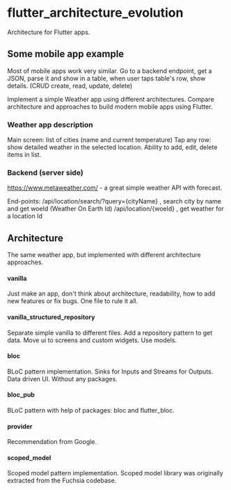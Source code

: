 # flutter_architecture_evolution
Architecture for Flutter apps.

## Some mobile app example
Most of mobile apps work very similar.
Go to a backend endpoint, get a JSON, parse it and show in a table, when user taps table's row, show details.
(CRUD create, read, update, delete)

Implement a simple Weather app using different architectures.
Compare architecture and approaches to build modern mobile apps using Flutter.

### Weather app description
Main screen: list of cities (name and current temperature)
Tap any row: show detailed weather in the selected location.
Ability to add, edit, delete items in list.

### Backend (server side)
https://www.metaweather.com/ - a great simple weather API with forecast.

End-points:
/api/location/search/?query={cityName} , search city by name and get woeId (Weather On Earth Id)
/api/location/{woeId} , get weather for a location Id

## Architecture
The same weather app, but implemented with different architecture approaches.

#### vanilla
Just make an app, don't think about architecture, readability, how to add new features or fix bugs. One file to rule it all.

#### vanilla_structured_repository
Separate simple vanilla to different files. 
Add a repository pattern to get data.
Move ui to screens and custom widgets.
Use models.

#### bloc
BLoC pattern implementation. Sinks for Inputs and Streams for Outputs. Data driven UI. Without any packages.

#### bloc_pub
BLoC pattern with help of packages: bloc and flutter_bloc.

#### provider
Recommendation from Google.

#### scoped_model
Scoped model pattern implementation. Scoped model library was originally extracted from the Fuchsia codebase.
